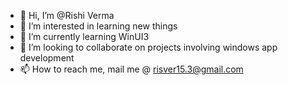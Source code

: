 - 👋 Hi, I’m @Rishi Verma
- 👀 I’m interested in learning new things
- 🌱 I’m currently learning WinUI3
- 💞️ I’m looking to collaborate on projects involving windows app development
- 📫 How to reach me, mail me @ risver15.3@gmail.com

<!---
Risvera/Risvera is a ✨ special ✨ repository because its `README.md` (this file) appears on your GitHub profile.
You can click the Preview link to take a look at your changes.
--->
